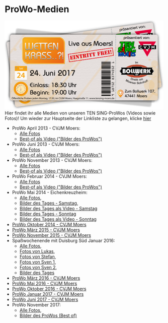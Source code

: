 # ProWo-Medien
![TEN SING Moers Logo](../../footage/banner2017/WettenKrass-Ticket-cutout-500dpi-01.png)
Hier findet ihr alle Medien von unseren TEN SING-ProWos (Videos sowie Fotos)! Um wieder zur Hauptseite der Linkliste zu gelangen, klicke [hier](../../Linkliste.md)

* ProWo April 2013 - CVJM Moers:
  * [Alle Fotos](https://www.flickr.com/gp/tsmoers/1yk30m)
  * [Best-of als Video ("Bilder des ProWos")](https://www.youtube.com/watch?v=c0FlPn8RrkE)
* ProWo Juni 2013 - CVJM Moers:
  * [Alle Fotos](https://www.flickr.com/gp/tsmoers/qRPxa9)
  * [Best-of als Video ("Bilder des ProWos")](https://www.youtube.com/watch?v=OTcYq589Nko)
* ProWo November 2013 - CVJM Moers:
  * [Alle Fotos](https://www.flickr.com/gp/tsmoers/9MFm56)
  * [Best-of als Video ("Bilder des ProWos")](https://www.youtube.com/watch?v=2x8JGBskSW4)
* ProWo Februar 2014 - CVJM Moers:
  * [Alle Fotos](https://www.flickr.com/gp/tsmoers/0P9021)
  * [Best-of als Video ("Bilder des ProWos")](https://www.youtube.com/watch?v=Jh7BMdn5MpI)
* ProWo Mai 2014 - Eichenkreuzheim:
  * [Alle Fotos](https://www.flickr.com/gp/tsmoers/uJ1H8d),
  * [Bilder des Tages - Samstag](https://www.flickr.com/gp/tsmoers/K47kKn),
  * [Bilder des Tages als Video - Samstag](https://www.youtube.com/watch?v=HQ4THJipHIw)
  * [Bilder des Tages - Sonntag](https://flic.kr/s/aHsjYfpa5u)
  * [Bilder des Tages als Video - Sonntag](https://www.youtube.com/watch?v=vJnIyf9m4l4)
* [ProWo Oktober 2014 - CVJM Moers](https://www.flickr.com/gp/tsmoers/1q0d9q)
* [ProWo März 2015 - CVJM Moers](https://www.flickr.com/gp/tsmoers/t35924)
* [ProWo November 2015 - CVJM Moers](https://www.flickr.com/gp/tsmoers/3o3u47)
* Spaßwochenende mit Duisburg Süd Januar 2016:
  * [Alle Fotos](https://www.flickr.com/gp/tsmoers/61sZAg),
  * [Fotos von Lukas](https://www.flickr.com/gp/tsmoers/033109),
  * [Fotos von Stefan](https://www.flickr.com/gp/tsmoers/AKVXy9),
  * [Fotos von Sven 1](https://www.flickr.com/gp/tsmoers/5i0o9E),
  * [Fotos von Sven 2](https://www.flickr.com/gp/tsmoers/T7e1mX),
  * [Bilder des Tages](https://www.flickr.com/gp/tsmoers/D0099v)
* [ProWo März 2016 - CVJM Moers](https://www.flickr.com/gp/tsmoers/jy8513)
* [ProWo Mai 2016 - CVJM Moers](https://www.flickr.com/gp/tsmoers/0VH6z6)
* [ProWo Oktober 2016 - CVJM Moers](http://bit.ly/ProWoOktober2016)
* [ProWo Januar 2017 - CVJM Moers](http://bit.ly/ProWoJanuar2017)
* [ProWo Juni 2017 - CVJM Moers](http://bit.ly/ProWoJuni2017)
* ProWo November 2017:
  * [Alle Fotos](http://bit.ly/ProWoNovember2017),
  * [Bilder des ProWos (Best of)](http://bit.ly/ProWoNovember2017BestOf)
